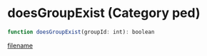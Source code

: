 # doesGroupExist (Category ped)

```js
function doesGroupExist(groupId: int): boolean
```

[filename](doesGroupExist_m.md ':include')